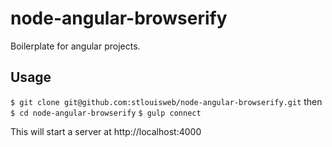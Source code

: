 # node-angular-browserify
Boilerplate for angular projects.

## Usage

`$ git clone git@github.com:stlouisweb/node-angular-browserify.git`
then
`$ cd node-angular-browserify`
`$ gulp connect`

This will start a server at http://localhost:4000
